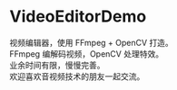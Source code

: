 # VideoEditorDemo
视频编辑器，使用 FFmpeg + OpenCV 打造。  
FFmpeg 编解码视频，OpenCV 处理特效。  
业余时间有限，慢慢完善。  
欢迎喜欢音视频技术的朋友一起交流。
